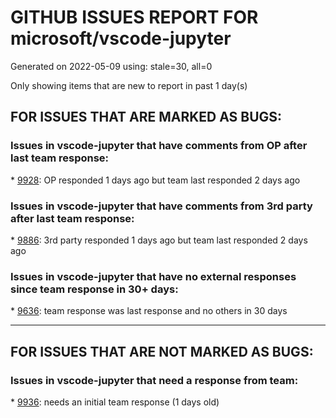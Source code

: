 
# GITHUB ISSUES REPORT FOR microsoft/vscode-jupyter


Generated on 2022-05-09 using: stale=30, all=0


Only showing items that are new to report in past 1 day(s)


## FOR ISSUES THAT ARE MARKED AS BUGS:


### Issues in vscode-jupyter that have comments from OP after last team response:


\* [9928](https://github.com/microsoft/vscode-jupyter/issues/9928 "Couldn't detect a venv in a dropbox synced folder"): OP responded 1 days ago but team last responded 2 days ago

### Issues in vscode-jupyter that have comments from 3rd party after last team response:


\* [9886](https://github.com/microsoft/vscode-jupyter/issues/9886 "Jupyter notebook debugger fails using some conda kernels (but not others) "): 3rd party responded 1 days ago but team last responded 2 days ago

### Issues in vscode-jupyter that have no external responses since team response in 30+ days:


\* [9636](https://github.com/microsoft/vscode-jupyter/issues/9636 "Backslash replaces slash in paths to code files when debugging a cell interactively"): team response was last response and no others in 30 days

---

## FOR ISSUES THAT ARE NOT MARKED AS BUGS:


### Issues in vscode-jupyter that need a response from team:


\* [9936](https://github.com/microsoft/vscode-jupyter/issues/9936 "Window Freezes when typing in Interactive Python Console"): needs an initial team response (1 days old)
